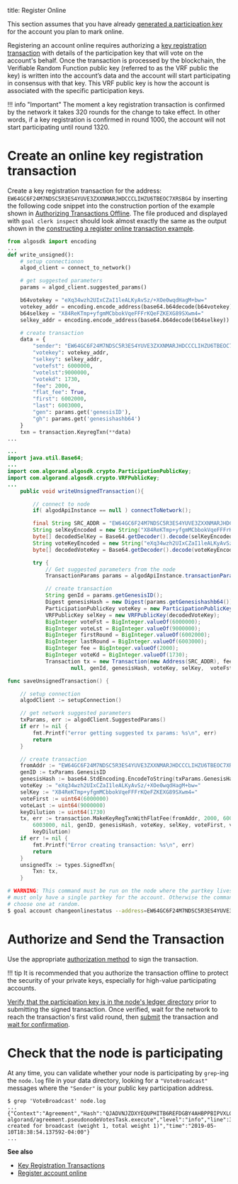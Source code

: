 title: Register Online

This section assumes that you have already [generated a participation key](generate_keys.md) for the account you plan to mark online. 

Registering an account online requires authorizing a [key registration transaction](../../features/transactions/index.md#key-registration-transaction) with details of the participation key that will vote on the account's behalf. Once the transaction is processed by the blockchain, the Verifiable Random Function public key (referred to as the VRF public the key) is written into the account’s data and the account will start participating in consensus with that key. This VRF public key is how the account is associated with the specific participation keys.

!!! info "Important"
	The moment a key registration transaction is confirmed by the network it takes 320 rounds for the change to take effect. In other words, if a key registration is confirmed in round 1000, the account will not start participating until round 1320.

# Create an online key registration transaction

Create a key registration transaction for the address: `EW64GC6F24M7NDSC5R3ES4YUVE3ZXXNMARJHDCCCLIHZU6TBEOC7XRSBG4` by inserting the following code snippet into the construction portion of the example shown in [Authorizing Transactions Offline](../../features/transactions/offline_transactions.md#unsigned-transaction-file-operations). The file produced and displayed with `goal clerk inspect` should look almost exactly the same as the output shown in the [constructing a register online transaction example](../../features/transactions/index.md#register-account-online). 


```python tab="Python"
from algosdk import encoding
...
def write_unsigned():
	# setup connectionon
    algod_client = connect_to_network()

    # get suggested parameters
    params = algod_client.suggested_params()

    b64votekey = "eXq34wzh2UIxCZaI1leALKyAvSz/+XOe0wqdHagM+bw="
    votekey_addr = encoding.encode_address(base64.b64decode(b64votekey))
    b64selkey = "X84ReKTmp+yfgmMCbbokVqeFFFrKQeFZKEXG89SXwm4="
    selkey_addr = encoding.encode_address(base64.b64decode(b64selkey))

    # create transaction
    data = {
        "sender": "EW64GC6F24M7NDSC5R3ES4YUVE3ZXXNMARJHDCCCLIHZU6TBEOC7XRSBG4",
        "votekey": votekey_addr,
        "selkey": selkey_addr,
        "votefst": 6000000,
        "votelst":9000000,
        "votekd": 1730,
        "fee": 2000,
        "flat_fee": True,
        "first": 6002000,
        "last": 6003000,
        "gen": params.get('genesisID'),
        "gh": params.get('genesishashb64')
    }
    txn = transaction.KeyregTxn(**data)
...
```

```java tab="Java"
...
import java.util.Base64;
...
import com.algorand.algosdk.crypto.ParticipationPublicKey;
import com.algorand.algosdk.crypto.VRFPublicKey;
...
    public void writeUnsignedTransaction(){

        // connect to node
        if( algodApiInstance == null ) connectToNetwork();

        final String SRC_ADDR = "EW64GC6F24M7NDSC5R3ES4YUVE3ZXXNMARJHDCCCLIHZU6TBEOC7XRSBG4";
        String selKeyEncoded = new String("X84ReKTmp+yfgmMCbbokVqeFFFrKQeFZKEXG89SXwm4=");
        byte[] decodedSelKey = Base64.getDecoder().decode(selKeyEncoded);
        String voteKeyEncoded = new String("eXq34wzh2UIxCZaI1leALKyAvSz/+XOe0wqdHagM+bw=");
        byte[] decodedVoteKey = Base64.getDecoder().decode(voteKeyEncoded);

        try {
            // Get suggested parameters from the node
            TransactionParams params = algodApiInstance.transactionParams();

            // create transaction
            String genId = params.getGenesisID();
            Digest genesisHash = new Digest(params.getGenesishashb64());
            ParticipationPublicKey voteKey = new ParticipationPublicKey(decodedSelKey);
            VRFPublicKey selKey = new VRFPublicKey(decodedVoteKey);
            BigInteger voteFst = BigInteger.valueOf(6000000);
            BigInteger voteLst = BigInteger.valueOf(9000000);
            BigInteger firstRound = BigInteger.valueOf(6002000);
            BigInteger lastRound = BigInteger.valueOf(6003000);
            BigInteger fee = BigInteger.valueOf(2000);
            BigInteger voteKd = BigInteger.valueOf(1730);
            Transaction tx = new Transaction(new Address(SRC_ADDR), fee, firstRound, lastRound,
                    null, genId, genesisHash, voteKey, selKey,  voteFst, voteLst, voteKd);
```

```go tab="Go"
func saveUnsignedTransaction() {

	// setup connection
	algodClient := setupConnection()

	// get network suggested parameters
	txParams, err := algodClient.SuggestedParams()
	if err != nil {
		fmt.Printf("error getting suggested tx params: %s\n", err)
		return
	}

	// create transaction
	fromAddr := "EW64GC6F24M7NDSC5R3ES4YUVE3ZXXNMARJHDCCCLIHZU6TBEOC7XRSBG4"
	genID := txParams.GenesisID
	genesisHash := base64.StdEncoding.EncodeToString(txParams.GenesisHash)
	voteKey := "eXq34wzh2UIxCZaI1leALKyAvSz/+XOe0wqdHagM+bw="
	selKey := "X84ReKTmp+yfgmMCbbokVqeFFFrKQeFZKEXG89SXwm4="
	voteFirst := uint64(6000000)
	voteLast := uint64(9000000)
	keyDilution := uint64(1730)
	tx, err := transaction.MakeKeyRegTxnWithFlatFee(fromAddr, 2000, 6002000,
		6003000, nil, genID, genesisHash, voteKey, selKey, voteFirst, voteLast,
		keyDilution)
	if err != nil {
		fmt.Printf("Error creating transaction: %s\n", err)
		return
	}
	unsignedTx := types.SignedTxn{
		Txn: tx,
	}
```

```zsh tab="goal"
# WARNING: This command must be run on the node where the partkey lives and the node
# must only have a single partkey for the account. Otherwise the command will
# choose one at random.
$ goal account changeonlinestatus --address=EW64GC6F24M7NDSC5R3ES4YUVE3ZXXNMARJHDCCCLIHZU6TBEOC7XRSBG4 --fee=2000 --firstvalid=6002000 --lastvalid=6003000 --online=true --txfile=online.txn
```

# Authorize and Send the Transaction
Use the appropriate [authorization method](../../features/transactions/signatures.md) to sign the transaction. 

!!! tip
    It is recommended that you authorize the transaction offline to protect the security of your private keys, especially for high-value participating accounts. 

[Verify that the participation key is in the node's ledger directory](../../run-a-node/participate/generate_keys.md#check-that-the-key-exists-in-the-nodes-ledger-directory) prior to submitting the signed transaction. Once verified, wait for the network to reach the transaction's first valid round, then [submit](../../build-apps/hello_world.md#submit-the-transaction) the transaction and [wait for confirmation](../../build-apps/hello_world.md#wait-for-confirmation). 

# Check that the node is participating

At any time, you can validate whether your node is participating by `grep`-ing the `node.log` file in your data directory, looking for a `"VoteBroadcast"` messages where the `"Sender"` is your public key participation address.

```
$ grep 'VoteBroadcast' node.log
...
{"Context":"Agreement","Hash":"QJADVNJZDXYEQUPHITB6REFDGBY4AHBPPBIPVXLOPOASZA4T3PIA","ObjectPeriod":0,"ObjectRound":896659,"ObjectStep":2,"Period":0,"Round":0,"Sender":"3IE2GDYYSI56U53AQ6UUWRGAIGG5D4RHWLMCXJOPWQJA2ABF2X2A","Step":0,"Type":"VoteBroadcast","Weight":1,"WeightTotal":1,"file":"pseudonode.go","function":"github.com/algorand/go-algorand/agreement.pseudonodeVotesTask.execute","level":"info","line":344,"msg":"vote created for broadcast (weight 1, total weight 1)","time":"2019-05-10T18:38:54.137592-04:00"}
...
```

**See also**

- [Key Registration Transactions](../../features/transactions/index.md#key-registration-transaction)
- [Register account online](../../features/transactions/index.md#register-account-online)

